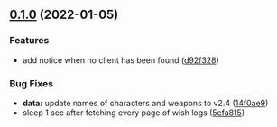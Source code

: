 ## [0.1.0](https://github.com/iFrankStudio/genshin-traveler-toolbox/compare/v0.0.1...v0.1.0) (2022-01-05)


### Features

* add notice when no client has been found ([d92f328](https://github.com/iFrankStudio/genshin-traveler-toolbox/commit/d92f328756cf09a9fefcabff7c93cdb7a45a0bc8))


### Bug Fixes

* **data:** update names of characters and weapons to v2.4 ([14f0ae9](https://github.com/iFrankStudio/genshin-traveler-toolbox/commit/14f0ae9d09d61e4d380b72b91c06ca02419468cd))
* sleep 1 sec after fetching every page of wish logs ([5efa815](https://github.com/iFrankStudio/genshin-traveler-toolbox/commit/5efa815488fedc5dc410d979acc8b71d48eb38bd))

